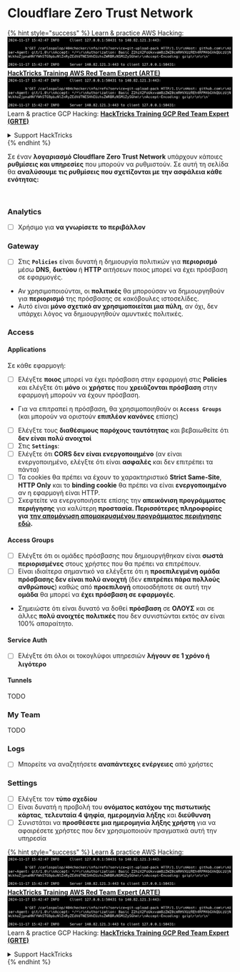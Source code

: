 # Cloudflare Zero Trust Network

{% hint style="success" %}
Learn & practice AWS Hacking:<img src="../../.gitbook/assets/image (1).png" alt="" data-size="line">[**HackTricks Training AWS Red Team Expert (ARTE)**](https://training.hacktricks.xyz/courses/arte)<img src="../../.gitbook/assets/image (1).png" alt="" data-size="line">\
Learn & practice GCP Hacking: <img src="../../.gitbook/assets/image (2).png" alt="" data-size="line">[**HackTricks Training GCP Red Team Expert (GRTE)**<img src="../../.gitbook/assets/image (2).png" alt="" data-size="line">](https://training.hacktricks.xyz/courses/grte)

<details>

<summary>Support HackTricks</summary>

* Check the [**subscription plans**](https://github.com/sponsors/carlospolop)!
* **Join the** 💬 [**Discord group**](https://discord.gg/hRep4RUj7f) or the [**telegram group**](https://t.me/peass) or **follow** us on **Twitter** 🐦 [**@hacktricks\_live**](https://twitter.com/hacktricks\_live)**.**
* **Share hacking tricks by submitting PRs to the** [**HackTricks**](https://github.com/carlospolop/hacktricks) and [**HackTricks Cloud**](https://github.com/carlospolop/hacktricks-cloud) github repos.

</details>
{% endhint %}

Σε έναν **λογαριασμό Cloudflare Zero Trust Network** υπάρχουν κάποιες **ρυθμίσεις και υπηρεσίες** που μπορούν να ρυθμιστούν. Σε αυτή τη σελίδα θα **αναλύσουμε τις ρυθμίσεις που σχετίζονται με την ασφάλεια κάθε ενότητας:**

<figure><img src="../../.gitbook/assets/image (206).png" alt=""><figcaption></figcaption></figure>

### Analytics

* [ ] Χρήσιμο για **να γνωρίσετε το περιβάλλον**

### **Gateway**

* [ ] Στις **`Policies`** είναι δυνατή η δημιουργία πολιτικών για **περιορισμό** μέσω **DNS**, **δικτύου** ή **HTTP** αιτήσεων ποιος μπορεί να έχει πρόσβαση σε εφαρμογές.
* Αν χρησιμοποιούνται, οι **πολιτικές** θα μπορούσαν να δημιουργηθούν για **περιορισμό** της πρόσβασης σε κακόβουλες ιστοσελίδες.
* Αυτό είναι **μόνο σχετικό αν χρησιμοποιείται μια πύλη**, αν όχι, δεν υπάρχει λόγος να δημιουργηθούν αμυντικές πολιτικές.

### Access

#### Applications

Σε κάθε εφαρμογή:

* [ ] Ελέγξτε **ποιος** μπορεί να έχει πρόσβαση στην εφαρμογή στις **Policies** και ελέγξτε ότι **μόνο** οι **χρήστες** που **χρειάζονται πρόσβαση** στην εφαρμογή μπορούν να έχουν πρόσβαση.
* Για να επιτραπεί η πρόσβαση, θα χρησιμοποιηθούν οι **`Access Groups`** (και μπορούν να οριστούν **επιπλέον κανόνες** επίσης)
* [ ] Ελέγξτε τους **διαθέσιμους παρόχους ταυτότητας** και βεβαιωθείτε ότι **δεν είναι πολύ ανοιχτοί**
* [ ] Στις **`Settings`**:
* [ ] Ελέγξτε ότι **CORS δεν είναι ενεργοποιημένο** (αν είναι ενεργοποιημένο, ελέγξτε ότι είναι **ασφαλές** και δεν επιτρέπει τα πάντα)
* [ ] Τα cookies θα πρέπει να έχουν το χαρακτηριστικό **Strict Same-Site**, **HTTP Only** και το **binding cookie** θα πρέπει να είναι **ενεργοποιημένο** αν η εφαρμογή είναι HTTP.
* [ ] Σκεφτείτε να ενεργοποιήσετε επίσης την **απεικόνιση προγράμματος περιήγησης** για καλύτερη **προστασία. Περισσότερες πληροφορίες για** [**την απομόνωση απομακρυσμένου προγράμματος περιήγησης εδώ**](https://blog.cloudflare.com/cloudflare-and-remote-browser-isolation/)**.**

#### **Access Groups**

* [ ] Ελέγξτε ότι οι ομάδες πρόσβασης που δημιουργήθηκαν είναι **σωστά περιορισμένες** στους χρήστες που θα πρέπει να επιτρέπουν.
* [ ] Είναι ιδιαίτερα σημαντικό να ελέγξετε ότι η **προεπιλεγμένη ομάδα πρόσβασης δεν είναι πολύ ανοιχτή** (δεν **επιτρέπει πάρα πολλούς ανθρώπους**) καθώς από **προεπιλογή** οποιοσδήποτε σε αυτή την **ομάδα** θα μπορεί να **έχει πρόσβαση σε εφαρμογές**.
* Σημειώστε ότι είναι δυνατό να δοθεί **πρόσβαση** σε **ΟΛΟΥΣ** και σε άλλες **πολύ ανοιχτές πολιτικές** που δεν συνιστώνται εκτός αν είναι 100% απαραίτητο.

#### Service Auth

* [ ] Ελέγξτε ότι όλοι οι τοκογλύφοι υπηρεσιών **λήγουν σε 1 χρόνο ή λιγότερο**

#### Tunnels

TODO

### My Team

TODO

### Logs

* [ ] Μπορείτε να αναζητήσετε **αναπάντεχες ενέργειες** από χρήστες

### Settings

* [ ] Ελέγξτε τον **τύπο σχεδίου**
* [ ] Είναι δυνατή η προβολή του **ονόματος κατόχου της πιστωτικής κάρτας**, **τελευταία 4 ψηφία**, **ημερομηνία λήξης** και **διεύθυνση**
* [ ] Συνιστάται να **προσθέσετε μια ημερομηνία λήξης χρήστη** για να αφαιρέσετε χρήστες που δεν χρησιμοποιούν πραγματικά αυτή την υπηρεσία

{% hint style="success" %}
Learn & practice AWS Hacking:<img src="../../.gitbook/assets/image (1).png" alt="" data-size="line">[**HackTricks Training AWS Red Team Expert (ARTE)**](https://training.hacktricks.xyz/courses/arte)<img src="../../.gitbook/assets/image (1).png" alt="" data-size="line">\
Learn & practice GCP Hacking: <img src="../../.gitbook/assets/image (2).png" alt="" data-size="line">[**HackTricks Training GCP Red Team Expert (GRTE)**<img src="../../.gitbook/assets/image (2).png" alt="" data-size="line">](https://training.hacktricks.xyz/courses/grte)

<details>

<summary>Support HackTricks</summary>

* Check the [**subscription plans**](https://github.com/sponsors/carlospolop)!
* **Join the** 💬 [**Discord group**](https://discord.gg/hRep4RUj7f) or the [**telegram group**](https://t.me/peass) or **follow** us on **Twitter** 🐦 [**@hacktricks\_live**](https://twitter.com/hacktricks\_live)**.**
* **Share hacking tricks by submitting PRs to the** [**HackTricks**](https://github.com/carlospolop/hacktricks) and [**HackTricks Cloud**](https://github.com/carlospolop/hacktricks-cloud) github repos.

</details>
{% endhint %}
